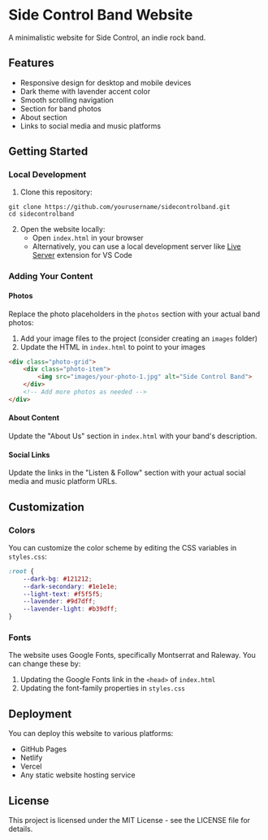 # Side Control Band Website

A minimalistic website for Side Control, an indie rock band.

## Features

- Responsive design for desktop and mobile devices
- Dark theme with lavender accent color
- Smooth scrolling navigation
- Section for band photos
- About section
- Links to social media and music platforms

## Getting Started

### Local Development

1. Clone this repository:
```
git clone https://github.com/yourusername/sidecontrolband.git
cd sidecontrolband
```

2. Open the website locally:
   - Open `index.html` in your browser
   - Alternatively, you can use a local development server like [Live Server](https://marketplace.visualstudio.com/items?itemName=ritwickdey.LiveServer) extension for VS Code

### Adding Your Content

#### Photos
Replace the photo placeholders in the `photos` section with your actual band photos:

1. Add your image files to the project (consider creating an `images` folder)
2. Update the HTML in `index.html` to point to your images

```html
<div class="photo-grid">
    <div class="photo-item">
        <img src="images/your-photo-1.jpg" alt="Side Control Band">
    </div>
    <!-- Add more photos as needed -->
</div>
```

#### About Content
Update the "About Us" section in `index.html` with your band's description.

#### Social Links
Update the links in the "Listen & Follow" section with your actual social media and music platform URLs.

## Customization

### Colors
You can customize the color scheme by editing the CSS variables in `styles.css`:

```css
:root {
    --dark-bg: #121212;
    --dark-secondary: #1e1e1e;
    --light-text: #f5f5f5;
    --lavender: #9d7dff;
    --lavender-light: #b39dff;
}
```

### Fonts
The website uses Google Fonts, specifically Montserrat and Raleway. You can change these by:

1. Updating the Google Fonts link in the `<head>` of `index.html`
2. Updating the font-family properties in `styles.css`

## Deployment

You can deploy this website to various platforms:

- GitHub Pages
- Netlify
- Vercel
- Any static website hosting service

## License

This project is licensed under the MIT License - see the LICENSE file for details.
